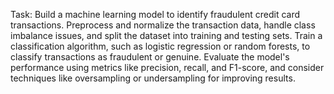 Task:
Build a machine learning model to identify fraudulent credit card transactions.
Preprocess and normalize the transaction data, handle class imbalance issues, and split the dataset into training and testing sets.
Train a classification algorithm, such as logistic regression or random forests, to classify transactions as fraudulent or genuine.
Evaluate the model's performance using metrics like precision, recall, and F1-score, and consider techniques like oversampling or undersampling for improving results.
